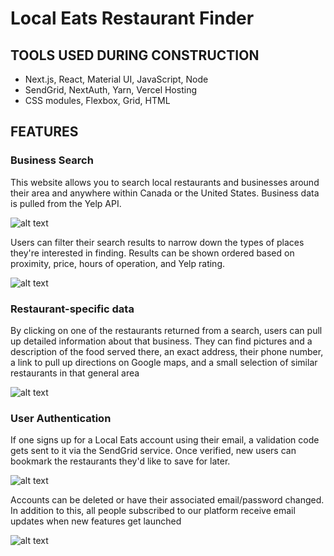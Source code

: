 # Local Eats Restaurant Finder

## TOOLS USED DURING CONSTRUCTION

- Next.js, React, Material UI, JavaScript, Node
- SendGrid, NextAuth, Yarn, Vercel Hosting
- CSS modules, Flexbox, Grid, HTML

## FEATURES

### Business Search

This website allows you to search local restaurants and businesses around their area and anywhere within Canada or the United States. Business data is pulled from the Yelp API.

![alt text](https://i.postimg.cc/6qhXVPQV/newMain.png)

Users can filter their search results to narrow down the types of places they're interested in finding. Results can be shown ordered based on proximity, price, hours of operation, and Yelp rating.

![alt text](https://i.postimg.cc/QMrWtKRR/filters.png)

### Restaurant-specific data
By clicking on one of the restaurants returned from a search, users can pull up detailed information about that business. They can find pictures and a description of the food served there, an exact address, their phone number, a link to pull up directions on Google maps, and a small selection of similar restaurants in that general area 

![alt text](https://i.postimg.cc/SKyN3L0N/restaurant-data.png)

### User Authentication 

If one signs up for a Local Eats account using their email, a validation code gets sent to it via the SendGrid service. Once verified, new users can bookmark the restaurants they'd like to save for later.

![alt text](https://i.postimg.cc/Fz1nnnFX/bookmarks2.png)

Accounts can be deleted or have their associated email/password changed. In addition to this, all people subscribed to our platform receive email updates when new features get launched

![alt text](https://i.postimg.cc/2jHvw6ZZ/account-management.png)
